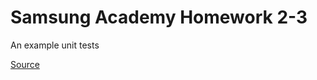 # Samsung Academy Homework 2-3
An example unit tests

[Source](https://sicampus.ru/gitea/Introduction-to-OOP/Exercise-2-10-Unit-Tests.git)
